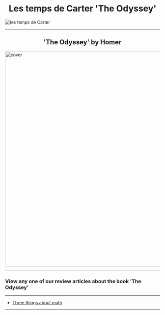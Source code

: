 <h1>Les temps de Carter 'The Odyssey'</h1>
<img src="https://github.com/LeCarterTimes/LeCarterTimes.github.io/assets/149635328/7b91fa1d-1296-44d6-b7f4-f6cb2957cb00" alt="les temps de Carter"/>
<hr width=100%>
<h2>'The Odyssey' by Homer</h2>
<img src="https://www.gutenberg.org/cache/epub/1727/images/cover.jpg" alt="cover" height="700" width="1000"/>
<hr width=100%>

 <h3>View any one of our review articles about the book 'The Odyssey'</h3>

<hr>

- [Three things about math](https://lecartertimes.github.io/Ar:Ma:One.html)

<hr>

<style>

h2 {

text-align: center;

}
 h1 {

text-align: center;

}
</style>

